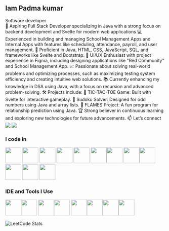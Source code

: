 
## Iam Padma kumar

Software developer                                        
🌟 Aspiring Full Stack Developer specializing in Java with a strong focus on backend development and Svelte for modern web applications
💻 Experienced in building and managing School Management Apps and Internal Apps with features like scheduling, attendance, payroll, and user management.
🔧 Proficient in Java, HTML, CSS, JavaScript, SQL, and frameworks like Svelte and Bootstrap.
🎨 UI/UX Enthusiast with project experience in Figma, including designing applications like "Red Community" and School Management App.
📈 Passionate about solving real-world problems and optimizing processes, such as maximizing testing system efficiency and creating intuitive web solutions.
📚 Currently enhancing my knowledge in DSA using Java, with a focus on recursion and advanced problem-solving.
🛠️ Projects include:
🔹 TIC-TAC-TOE Game: Built with Svelte for interactive gameplay.
🔹 Sudoku Solver: Designed for odd numbers using Java and array lists.
🔹 FLAMES Project: A fun program for relationship prediction using Java.
🏆 Strong believer in continuous learning and exploring new technologies for future advancements.
📫 Let’s connect<br /> [<img src="https://img.shields.io/badge/Instagram-E4405F?style=for-the-badge&logo=instagram&logoColor=white" />](https://www.instagram.com/pixelpoet_718/profilecard/?igsh=YW43dTdnMzdjdmM4) [<img src="https://img.shields.io/badge/LinkedIn-0077B5?style=for-the-badge&logo=linkedin&logoColor=white" />](https://www.linkedin.com/in/cpadmakumar718//)

### I code in
<img height="50" width="50" src="https://img.icons8.com/color/48/000000/java-coffee-cup-logo.png" /> <img height="50" width="50" src="https://img.icons8.com/color/48/000000/python.png" /> <img height="50" width="50" src="https://cdn.worldvectorlogo.com/logos/c--4.svg"/> <img height="50" width="50" src="https://img.icons8.com/color/48/000000/html-5.png" /> <img height="50" width="50" src="https://img.icons8.com/color/48/000000/css3.png" /> <img height="50" width="50" src="https://img.icons8.com/color/48/000000/bootstrap.png" /><img height="50" width="50" src="https://go.dev/blog/go-brand/Go-Logo/PNG/Go-Logo_Blue.png"/> <img height="50" width="50" src="https://img.icons8.com/color/48/000000/javascript.png"/><img height="50" width="50" src="https://img.icons8.com/color/48/000000/react-native.png"/> <img height="50" width="50" src="https://cdn.worldvectorlogo.com/logos/svelte-1.svg"/>  <img height="50" width="50" src="https://img.icons8.com/color/48/000000/mysql-logo.png"/> <img height="50" width="50" src="https://img.icons8.com/color/48/000000/mongodb.png"/> 

### IDE and Tools I Use
<img height="50" width="50" src="https://img.icons8.com/color/48/000000/visual-studio-code-2019.png"/><img height="50" width="50" src="https://img.icons8.com/?size=100&id=LoL4bFzqmAa0&format=png&color=000000"/> <img height="50" width="50" src="https://upload.wikimedia.org/wikipedia/commons/9/9c/IntelliJ_IDEA_Icon.svg"/><img height="50" width="50" src="https://img.icons8.com/color/50/000000/git.png"/>  <img height="50" src="https://img.icons8.com/officel/480/null/java-eclipse.png"/><img height="50" src="https://img.icons8.com/color/480/null/notion--v1.png" /><img height="50" width="50" src="https://img.icons8.com/doodle/48/000000/adobe-photoshop.png"/><img height="50" width="50" src="https://img.icons8.com/color/48/000000/figma--v1.png"/> 

![LeetCode Stats](https://leetcard.jacoblin.cool/Padma_kumar?theme=dark&font=Marcellus&ext=heatmap)
